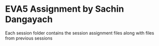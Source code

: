 # EVA5 Assignment by Sachin Dangayach
Each session folder contains the session assignment files along with files from previous sessions
